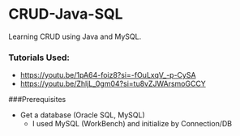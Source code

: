 # CRUD-Java-SQL
Learning CRUD using Java and MySQL.
### Tutorials Used:
- https://youtu.be/1pA64-foiz8?si=-fOuLxqV_-p-CySA
-  https://youtu.be/ZhljL_0gm04?si=tu8vZJWArsmoGCCY

###Prerequisites
- Get a database (Oracle SQL, MySQL)
    - I used MySQL (WorkBench) and initialize by Connection/DB